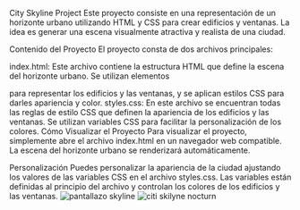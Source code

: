 City Skyline Project
Este proyecto consiste en una representación de un horizonte urbano utilizando HTML y CSS para crear edificios y ventanas. La idea es generar una escena visualmente atractiva y realista de una ciudad.

Contenido del Proyecto
El proyecto consta de dos archivos principales:

index.html: Este archivo contiene la estructura HTML que define la escena del horizonte urbano. Se utilizan elementos <div> para representar los edificios y las ventanas, y se aplican estilos CSS para darles apariencia y color.
styles.css: En este archivo se encuentran todas las reglas de estilo CSS que definen la apariencia de los edificios y las ventanas. Se utilizan variables CSS para facilitar la personalización de los colores.
Cómo Visualizar el Proyecto
Para visualizar el proyecto, simplemente abre el archivo index.html en un navegador web compatible. La escena del horizonte urbano se renderizará automáticamente.

Personalización
Puedes personalizar la apariencia de la ciudad ajustando los valores de las variables CSS en el archivo styles.css. Las variables están definidas al principio del archivo y controlan los colores de los edificios y las ventanas.
![pantallazo skyline](https://github.com/santiagoprogramador99/City-skyline/assets/112513439/07910b83-33d9-4bf9-bf62-ba6acd2746f7)
![citi skilyne nocturn](https://github.com/santiagoprogramador99/City-skyline/assets/112513439/2a7c851c-46a8-45a1-b790-949ea06fed8d)
